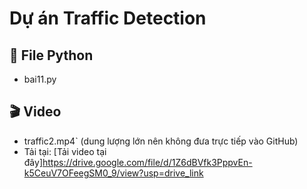 # Dự án Traffic Detection

## 📁 File Python
- bai11.py

## 🎬 Video
- traffic2.mp4` (dung lượng lớn nên không đưa trực tiếp vào GitHub)
- Tải tại: [Tải video tại đây]https://drive.google.com/file/d/1Z6dBVfk3PppvEn-k5CeuV7OFeegSM0_9/view?usp=drive_link
